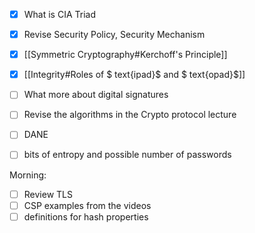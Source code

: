 - [x] What is CIA Triad
- [x] Revise Security Policy, Security Mechanism
- [x] [[Symmetric Cryptography#Kerchoff's Principle]]
- [x] [[Integrity#Roles of $ text{ipad}$ and $ text{opad}$]]
- [ ] What more about digital signatures
- [ ] Revise the algorithms in the Crypto protocol lecture
- [ ] DANE
- [ ] bits of entropy and possible number of passwords


Morning:
- [ ] Review TLS
- [ ] CSP examples from the videos
- [ ] definitions for hash properties